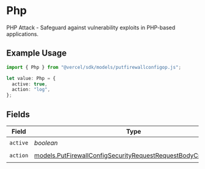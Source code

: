 # Php

PHP Attack - Safeguard against vulnerability exploits in PHP-based applications.

## Example Usage

```typescript
import { Php } from "@vercel/sdk/models/putfirewallconfigop.js";

let value: Php = {
  active: true,
  action: "log",
};
```

## Fields

| Field                                                                                                                                  | Type                                                                                                                                   | Required                                                                                                                               | Description                                                                                                                            |
| -------------------------------------------------------------------------------------------------------------------------------------- | -------------------------------------------------------------------------------------------------------------------------------------- | -------------------------------------------------------------------------------------------------------------------------------------- | -------------------------------------------------------------------------------------------------------------------------------------- |
| `active`                                                                                                                               | *boolean*                                                                                                                              | :heavy_check_mark:                                                                                                                     | N/A                                                                                                                                    |
| `action`                                                                                                                               | [models.PutFirewallConfigSecurityRequestRequestBodyCrsPhpAction](../models/putfirewallconfigsecurityrequestrequestbodycrsphpaction.md) | :heavy_check_mark:                                                                                                                     | N/A                                                                                                                                    |